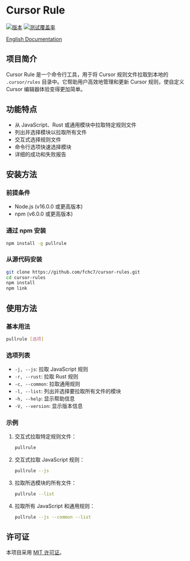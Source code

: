 # Cursor Rule

[![版本](https://img.shields.io/badge/版本-1.0.0-blue.svg)](https://github.com/yourusername/cursor-pullrule/releases)
[![测试覆盖率](https://img.shields.io/badge/测试覆盖率-85%25-green.svg)](https://github.com/yourusername/cursor-pullrule/actions)

[English Documentation](https://github.com/fchc7/cursor-rules?tab=readme-ov-file#cursor-rule)

## 项目简介

Cursor Rule 是一个命令行工具，用于将 Cursor 规则文件拉取到本地的 `.cursor/rules` 目录中。它帮助用户高效地管理和更新 Cursor 规则，使自定义 Cursor 编辑器体验变得更加简单。

## 功能特点

- 从 JavaScript、Rust 或通用模块中拉取特定规则文件
- 列出并选择模块以拉取所有文件
- 交互式选择规则文件
- 命令行选项快速选择模块
- 详细的成功和失败报告

## 安装方法

### 前提条件

- Node.js (v16.0.0 或更高版本)
- npm (v6.0.0 或更高版本)

### 通过 npm 安装

```bash
npm install -g pullrule
```

### 从源代码安装

```bash
git clone https://github.com/fchc7/cursor-rules.git
cd cursor-rules
npm install
npm link
```

## 使用方法

### 基本用法

```bash
pullrule [选项]
```

### 选项列表

- `-j, --js`: 拉取 JavaScript 规则
- `-r, --rust`: 拉取 Rust 规则
- `-c, --common`: 拉取通用规则
- `-l, --list`: 列出并选择要拉取所有文件的模块
- `-h, --help`: 显示帮助信息
- `-V, --version`: 显示版本信息

### 示例

1. 交互式拉取特定规则文件：
   ```bash
   pullrule
   ```
2. 交互式拉取 JavaScript 规则：
   ```bash
   pullrule --js
   ```
3. 拉取所选模块的所有文件：
   ```bash
   pullrule --list
   ```
4. 拉取所有 JavaScript 和通用规则：
   ```bash
   pullrule --js --common --list
   ```

## 许可证

本项目采用 [MIT 许可证](LICENSE)。
